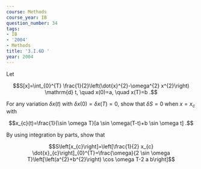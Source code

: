 ```yaml
---
course: Methods
course_year: IB
question_number: 34
tags:
- IB
- '2004'
- Methods
title: '3.I.6D '
year: 2004
---
```



Let

$$S[x]=\int_{0}^{T} \frac{1}{2}\left(\dot{x}^{2}-\omega^{2} x^{2}\right) \mathrm{d} t, \quad x(0)=a, \quad x(T)=b .$$

For any variation $\delta x(t)$ with $\delta x(0)=\delta x(T)=0$, show that $\delta S=0$ when $x=x_{c}$ with

$$x_{c}(t)=\frac{1}{\sin \omega T}[a \sin \omega(T-t)+b \sin \omega t] .$$

By using integration by parts, show that

$$S\left[x_{c}\right]=\left[\frac{1}{2} x_{c} \dot{x}_{c}\right]_{0}^{T}=\frac{\omega}{2 \sin \omega T}\left[\left(a^{2}+b^{2}\right) \cos \omega T-2 a b\right]$$